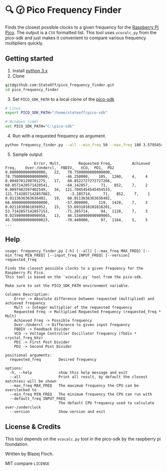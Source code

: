 # :mag: :clock230: Pico Frequency Finder
Finds the closest possible clocks to a given frequency for the [Raspberry Pi Pico](https://www.raspberrypi.com/products/raspberry-pi-pico/).
The output is a `CSV` formatted list.
This tool uses `vcocalc.py` from the pico-sdk and just makes it convenient to compare various frequency multipliers quickly.

## Getting started

1. Install [python 3.x](https://www.python.org/downloads/)
2. Clone
```sh
git@github.com:StateOff/pico_frequency_finder.git
cd pico_frequency_finder
```
3. Set `PICO_SDK_PATH` to a local clone of the [pico-sdk](https://github.com/raspberrypi/pico-sdk)
```sh
# Linux
export PICO_SDK_PATH="/home/stateoff/pico-sdk"

# Windows (cmd)
set PICO_SDK_PATH="C:\pico-sdk"
```
4. Run with a requested frequency as argument.
```sh
python frequency_finder.py --all --min_freq 50 --max_freq 180 3.579545454545454545
```
5. Sample output
```
             Error, Mult,        Requested Freq,         Achieved Freq,    Over-/Undercl,  FBDIV,   VCO,  PD1,  PD2
0.0000000000000000,   22,   78.7500000000000000,   78.7500000000000000,       -46.250000,    105,  1260,    4,    4
0.0048701298701275,   17,   60.8522727272727266,   60.8571428571428541,       -64.142857,     71,   852,    7,    2
0.0097402597402549,   34,  121.7045454545454533,  121.7142857142857082,        -3.285714,     71,   852,    7,    1
0.0113636363636402,   19,   68.0113636363636402,   68.0000000000000000,       -57.000000,    119,  1428,    7,    3
0.0211038961038952,   15,   53.6931818181818201,   53.7142857142857153,       -71.285714,     94,  1128,    7,    3
0.0259090909090958,   13,   46.5340909090909065,   46.5600000000000023,       -78.440000,     97,  1164,    5,    5
...
```

## Help

```
usage: frequency_finder.py [-h] [--all] [--max_freq MAX_FREQ] [--min_freq MIN_FREQ] [--input_freq INPUT_FREQ] [--version] requested_freq

Finds the closest possible clocks to a given frequency for the Raspberry Pi Pico.
This tool is based on the `vcocalc.py` tool from the pico-sdk.

Make sure to set the PICO_SDK_PATH environment variable.

Columns Description:
    Error -> Absolute difference between requested (multiplied) and achieved frequency
    Mult -> Integer multiplier of the requested frequency
    Requested Freq -> Multiplied Requested Frequency (requested_freq * Mult)
    Achieved Freq -> Possible frequency
    Over-/Undercl -> Difference to given input frequency
    FBDIV -> Feedback Divider
    VCO -> Voltage Controller Oscillator frequency (fbdiv * crystal_freq_khz)
    PD1 -> First Post Divider
    PD2 -> Second Post Divider
    
positional arguments:
  requested_freq        Desired frequency

options:
  -h, --help            show this help message and exit
  --all                 Print all result, by default the closest match(es) will be shown
  --max_freq MAX_FREQ   The maximum frequency the CPU can be overclocked to
  --min_freq MIN_FREQ   The minimum frequency the CPU can run with
  --default_freq INPUT_FREQ
                        The default CPU frequency used to calculate over-/underclock
  --version             Show version and exit
```

## License & Credits

This tool depends on the `vcocalc.py` tool in the pico-sdk by the raspberry pi foundation.

Written by Blazej Floch.

MIT compare `LICENSE`
